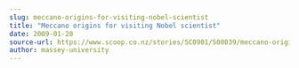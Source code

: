 ```yaml
---
slug: meccano-origins-for-visiting-nobel-scientist
title: "Meccano origins for visiting Nobel scientist"
date: 2009-01-28
source-url: https://www.scoop.co.nz/stories/SC0901/S00039/meccano-origins-for-visiting-nobel-scientist.htm
author: massey-university
---
```

